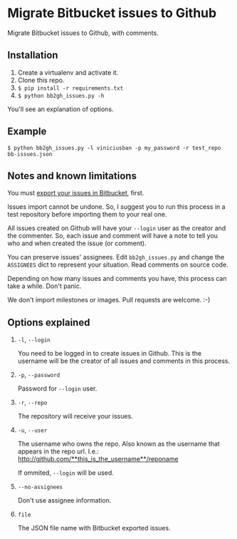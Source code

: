 
Migrate Bitbucket issues to Github
==================================

Migrate Bitbucket issues to Github, with comments.


Installation
------------

1. Create a virtualenv and activate it.
1. Clone this repo.
1. `$ pip install -r requirements.txt`
1. `$ python bb2gh_issues.py -h`

You'll see an explanation of options.


Example
-------

```
$ python bb2gh_issues.py -l viniciusban -p my_password -r test_repo bb-issues.json
```


Notes and known limitations
---------------------------

You must [export your issues in Bitbucket](https://confluence.atlassian.com/display/BITBUCKET/Export+or+Import+Issue+Data), first.

Issues import cannot be undone. So, I suggest you to run this process in a test repository before importing them to your real one.


All issues created on Github will have your `--login` user as the creator and the commenter. So, each issue and comment will have a note to tell you who and when created the issue (or comment).

You can preserve issues' assignees. Edit `bb2gh_issues.py` and change the `ASSIGNEES` dict to represent your situation. Read comments on source code.

Depending on how many issues and comments you have, this process can take a while. Don't panic.

We don't import milestones or images. Pull requests are welcome. :-)


Options explained
-----------------

1. `-l`, `--login`

    You need to be logged in to create issues in Github. This is the
    username will be the creator of all issues and comments in this process.

1. `-p`, `--password`

    Password for `--login` user.

1. `-r`, `--repo`

    The repository will receive your issues.

1. `-u`, `--user`

    The username who owns the repo. Also known as the username that appears
    in the repo url. I.e.: http://github.com/**this_is_the_username**/reponame

    If ommited, `--login` will be used.

1. `--no-assignees`

    Don't use assignee information.

1. `file`

    The JSON file name with Bitbucket exported issues.
